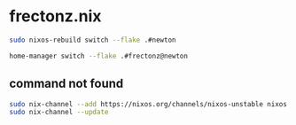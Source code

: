 # frectonz.nix

```bash
sudo nixos-rebuild switch --flake .#newton
```

```bash
home-manager switch --flake .#frectonz@newton
```

## command not found

```bash
sudo nix-channel --add https://nixos.org/channels/nixos-unstable nixos
sudo nix-channel --update
```
